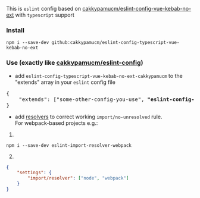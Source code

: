 This is `eslint` config based on [cakkypamucm/eslint-config-vue-kebab-no-ext](https://github.com/cakkypamucm/eslint-config-vue-kebab-no-ext) with `typescript` support

### Install

```shell
npm i --save-dev github:cakkypamucm/eslint-config-typescript-vue-kebab-no-ext
```

### Use (exactly like [cakkypamucm/eslint-config](https://github.com/cakkypamucm/eslint-config/tree/master?tab=readme-ov-file#use))

-   add `eslint-config-typescript-vue-kebab-no-ext-cakkypamucm` to the "extends" array in your `eslint` config file

<pre>
{
    "extends": ["some-other-config-you-use", <b>"eslint-config-typescript-vue-kebab-no-ext-cakkypamucm"</b>]
}
</pre>

-   add [resolvers](https://github.com/import-js/eslint-plugin-import/wiki/Resolvers) to correct working `import/no-unresolved` rule.  
    For webpack-based projects e.g.:

1.

```shell
npm i --save-dev eslint-import-resolver-webpack
```

2.

```json
{
    "settings": {
        "import/resolver": ["node", "webpack"]
    }
}
```
